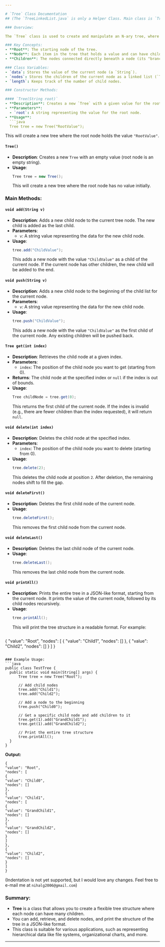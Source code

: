 ```yaml
---

# `Tree` Class Documentation
## (The `TreeLinkedList.java` is only a Helper Class. Main class is `Tree.java`.)

### Overview:

The `Tree` class is used to create and manipulate an N-ary tree, where each node in the tree can have any number of children. Each node holds a string value (`data`), and its children are stored in a linked list. You can think of it as a tree where each node can have multiple branches (children), and you can add, delete, or retrieve nodes easily.

### Key Concepts:
- **Root**: The starting node of the tree.
- **Node**: Each item in the tree that holds a value and can have children.
- **Children**: The nodes connected directly beneath a node (its "branches").

### Class Variables:
- `data`: Stores the value of the current node (a `String`).
- `nodes`: Stores the children of the current node as a linked list (`TreeLinkedList`).
- `length`: Keeps track of the number of child nodes.

### Constructor Methods:

#### `Tree(String root)`
- **Description**: Creates a new `Tree` with a given value for the root.
- **Parameters**: 
  - `root`: A string representing the value for the root node.
- **Usage**: 
  ```java
  Tree tree = new Tree("RootValue");
  ```
  This will create a new tree where the root node holds the value `"RootValue"`.

#### `Tree()`
- **Description**: Creates a new `Tree` with an empty value (root node is an empty string).
- **Usage**: 
  ```java
  Tree tree = new Tree();
  ```
  This will create a new tree where the root node has no value initially.

### Main Methods:

#### `void add(String v)`
- **Description**: Adds a new child node to the current tree node. The new child is added as the last child.
- **Parameters**: 
  - `v`: A string value representing the data for the new child node.
- **Usage**: 
  ```java
  tree.add("ChildValue");
  ```
  This adds a new node with the value `"ChildValue"` as a child of the current node. If the current node has other children, the new child will be added to the end.

#### `void push(String v)`
- **Description**: Adds a new child node to the beginning of the child list for the current node.
- **Parameters**: 
  - `v`: A string value representing the data for the new child node.
- **Usage**: 
  ```java
  tree.push("ChildValue");
  ```
  This adds a new node with the value `"ChildValue"` as the first child of the current node. Any existing children will be pushed back.

#### `Tree get(int index)`
- **Description**: Retrieves the child node at a given index.
- **Parameters**: 
  - `index`: The position of the child node you want to get (starting from 0).
- **Returns**: The child node at the specified index or `null` if the index is out of bounds.
- **Usage**: 
  ```java
  Tree childNode = tree.get(0);
  ```
  This returns the first child of the current node. If the index is invalid (e.g., there are fewer children than the index requested), it will return `null`.

#### `void delete(int index)`
- **Description**: Deletes the child node at the specified index.
- **Parameters**: 
  - `index`: The position of the child node you want to delete (starting from 0).
- **Usage**: 
  ```java
  tree.delete(2);
  ```
  This deletes the child node at position `2`. After deletion, the remaining nodes shift to fill the gap.

#### `void deleteFirst()`
- **Description**: Deletes the first child node of the current node.
- **Usage**: 
  ```java
  tree.deleteFirst();
  ```
  This removes the first child node from the current node.

#### `void deleteLast()`
- **Description**: Deletes the last child node of the current node.
- **Usage**: 
  ```java
  tree.deleteLast();
  ```
  This removes the last child node from the current node.

#### `void printAll()`
- **Description**: Prints the entire tree in a JSON-like format, starting from the current node. It prints the value of the current node, followed by its child nodes recursively.
- **Usage**: 
  ```java
  tree.printAll();
  ```
  This will print the tree structure in a readable format. For example:
  ```
{
"value": "Root",
"nodes": [
{
"value": "Child1",
"nodes": []
},
{
"value": "Child2",
"nodes": []
}
]
}
  ```

### Example Usage:
```java
public class TestTree {
    public static void main(String[] args) {
        Tree tree = new Tree("Root");

        // Add child nodes
        tree.add("Child1");
        tree.add("Child2");

        // Add a node to the beginning
        tree.push("Child0");

        // Get a specific child node and add children to it
        tree.get(1).add("GrandChild1");
        tree.get(1).add("GrandChild2");

        // Print the entire tree structure
        tree.printAll();
    }
}
```
**Output:**
```
{
"value": "Root",
"nodes": [
{
"value": "Child0",
"nodes": []
},
{
"value": "Child1",
"nodes": [
{
"value": "GrandChild1",
"nodes": []
},
{
"value": "GrandChild2",
"nodes": []
}
]
},
{
"value": "Child2",
"nodes": []
}
]
}
```
(Indentation is not yet supported, but I would love any changes. Feel free to e-mail me at `nihalg2006@gmail.com`)
### Summary:
- **Tree** is a class that allows you to create a flexible tree structure where each node can have many children.
- You can add, retrieve, and delete nodes, and print the structure of the tree in a JSON-like format.
- This class is suitable for various applications, such as representing hierarchical data like file systems, organizational charts, and more.

---
```

